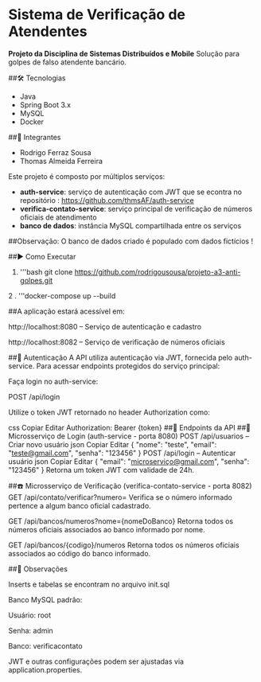 # Sistema de Verificação de Atendentes

**Projeto da Disciplina de Sistemas Distribuídos e Mobile**
Solução para golpes de falso atendente bancário.

##🛠️ Tecnologias
- Java
- Spring Boot 3.x
- MySQL
- Docker

##👥 Integrantes 
- Rodrigo Ferraz Sousa
- Thomas Almeida Ferreira



Este projeto é composto por múltiplos serviços:

- **auth-service**: serviço de autenticação com JWT que se econtra no repositório : https://github.com/thmsAF/auth-service
- **verifica-contato-service**: serviço principal de verificação de números oficiais de atendimento
- **banco de dados**: instância MySQL compartilhada entre os serviços

##Observação:
O banco de dados criado é populado com dados fictícios ! 




##▶️ Como Executar
1. '''bash git clone https://github.com/rodrigousousa/projeto-a3-anti-golpes.git

2 . '''docker-compose up --build


##A aplicação estará acessível em:

http://localhost:8080 – Serviço de autenticação e cadastro

http://localhost:8082 – Serviço de verificação de números oficiais

##🔐 Autenticação
A API utiliza autenticação via JWT, fornecida pelo auth-service.
Para acessar endpoints protegidos do serviço principal:

Faça login no auth-service:

POST /api/login

Utilize o token JWT retornado no header Authorization como:

css
Copiar
Editar
Authorization: Bearer {token}
##📮 Endpoints da API
##🔐 Microsserviço de Login (auth-service - porta 8080)
POST /api/usuarios – Criar novo usuário
json
Copiar
Editar
{
  "nome": "teste",
  "email": "teste@gmail.com",
  "senha": "123456"
}
POST /api/login – Autenticar usuário
json
Copiar
Editar
{
  "email": "microserviço@gmail.com",
  "senha": "123456"
}
Retorna um token JWT com validade de 24h.

##☎️ Microsserviço de Verificação (verifica-contato-service - porta 8082)
GET /api/contato/verificar?numero=
Verifica se o número informado pertence a algum banco oficial cadastrado.

GET /api/bancos/numeros?nome={nomeDoBanco}
Retorna todos os números oficiais associados ao banco informado por nome.

GET /api/bancos/{codigo}/numeros
Retorna todos os números oficiais associados ao código do banco informado.

##📌 Observações

Inserts e tabelas se encontram no arquivo init.sql

Banco MySQL padrão:

Usuário: root

Senha: admin

Banco: verificacontato

JWT e outras configurações podem ser ajustadas via application.properties.